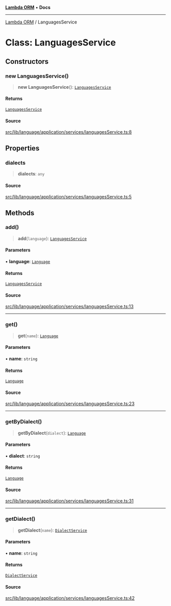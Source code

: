[**Lambda ORM**](../README.md) • **Docs**

***

[Lambda ORM](../README.md) / LanguagesService

# Class: LanguagesService

## Constructors

### new LanguagesService()

> **new LanguagesService**(): [`LanguagesService`](LanguagesService.md)

#### Returns

[`LanguagesService`](LanguagesService.md)

#### Source

[src/lib/language/application/services/languagesService.ts:8](https://github.com/lambda-orm/lambdaorm/blob/cfdea01485e47d6bfb9f5073528259581c5e1563/src/lib/language/application/services/languagesService.ts#L8)

## Properties

### dialects

> **dialects**: `any`

#### Source

[src/lib/language/application/services/languagesService.ts:5](https://github.com/lambda-orm/lambdaorm/blob/cfdea01485e47d6bfb9f5073528259581c5e1563/src/lib/language/application/services/languagesService.ts#L5)

## Methods

### add()

> **add**(`language`): [`LanguagesService`](LanguagesService.md)

#### Parameters

• **language**: [`Language`](../interfaces/Language.md)

#### Returns

[`LanguagesService`](LanguagesService.md)

#### Source

[src/lib/language/application/services/languagesService.ts:13](https://github.com/lambda-orm/lambdaorm/blob/cfdea01485e47d6bfb9f5073528259581c5e1563/src/lib/language/application/services/languagesService.ts#L13)

***

### get()

> **get**(`name`): [`Language`](../interfaces/Language.md)

#### Parameters

• **name**: `string`

#### Returns

[`Language`](../interfaces/Language.md)

#### Source

[src/lib/language/application/services/languagesService.ts:23](https://github.com/lambda-orm/lambdaorm/blob/cfdea01485e47d6bfb9f5073528259581c5e1563/src/lib/language/application/services/languagesService.ts#L23)

***

### getByDialect()

> **getByDialect**(`dialect`): [`Language`](../interfaces/Language.md)

#### Parameters

• **dialect**: `string`

#### Returns

[`Language`](../interfaces/Language.md)

#### Source

[src/lib/language/application/services/languagesService.ts:31](https://github.com/lambda-orm/lambdaorm/blob/cfdea01485e47d6bfb9f5073528259581c5e1563/src/lib/language/application/services/languagesService.ts#L31)

***

### getDialect()

> **getDialect**(`name`): [`DialectService`](../interfaces/DialectService.md)

#### Parameters

• **name**: `string`

#### Returns

[`DialectService`](../interfaces/DialectService.md)

#### Source

[src/lib/language/application/services/languagesService.ts:42](https://github.com/lambda-orm/lambdaorm/blob/cfdea01485e47d6bfb9f5073528259581c5e1563/src/lib/language/application/services/languagesService.ts#L42)

